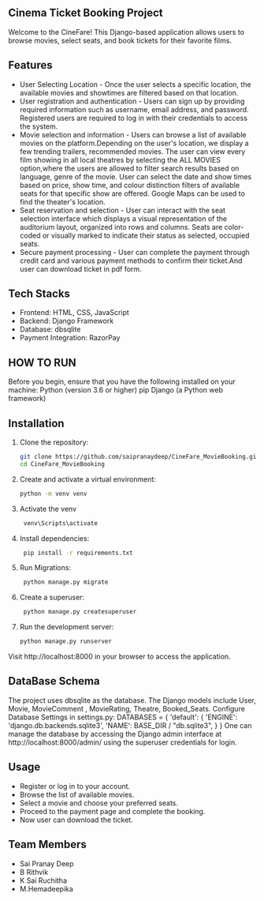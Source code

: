 ## Cinema Ticket Booking Project

Welcome to the CineFare! This Django-based application allows users to browse movies, select seats, and book tickets for their favorite films.

## Features
 - User Selecting Location - Once the user selects a specific location, the available movies and showtimes are filtered based on that location.
 - User registration and authentication - Users can sign up by providing required information such as username, email address, and password.
     Registered users are required to log in with their credentials to access the system.
-	 Movie selection and information - Users can browse a list of available movies on the platform.Depending on the user's location, we display a few trending trailers, recommended movies.
     The user can view every film showing in all local theatres by selecting the ALL MOVIES option,where the users are allowed to filter search results based on language, genre of the movie.
     User can select the date and show times based on price, show time, and colour distinction filters of available seats for that specific show are offered.
     Google Maps can be used to find the theater's location.
-	Seat reservation and selection - User can interact with the seat selection interface which displays a visual representation of the auditorium layout, organized into rows and columns.
     Seats are color-coded or visually marked to indicate their status as selected, occupied seats. 
-	Secure payment processing - User can complete the payment through credit card and various payment methods to confirm their ticket.And user can download ticket in pdf form.

## Tech Stacks

- Frontend: HTML, CSS, JavaScript
- Backend: Django Framework
- Database: dbsqlite
- Payment Integration: RazorPay

## HOW TO RUN
Before you begin, ensure that you have the following installed on your machine:
Python (version 3.6 or higher)
pip
Django (a Python web framework)

 ## Installation

1. Clone the repository:
   ```bash
   git clone https://github.com/saipranaydeep/CineFare_MovieBooking.git
   cd CineFare_MovieBooking
2. Create and activate a virtual environment:
    ```bash
    python -m venv venv
3. Activate the venv
   ```bash
    venv\Scripts\activate  
4. Install dependencies:
   ```bash
    pip install -r requirements.txt
5. Run Migrations:
   ```bash
    python manage.py migrate  
6. Create a superuser:
   ```bash
    python manage.py createsuperuser
7. Run the development server:
    ```bash
    python manage.py runserver

Visit http://localhost:8000 in your browser to access the application.

## DataBase Schema
The project uses dbsqlite as the database. The Django models include User, Movie, MovieComment , MovieRating, Theatre, Booked_Seats.
Configure Database Settings in settings.py:
  DATABASES = {
    'default': {
        'ENGINE': 'django.db.backends.sqlite3',
        'NAME': BASE_DIR / "db.sqlite3",
    }
}
One can manage the database by accessing the Django admin interface at http://localhost:8000/admin/ using the superuser credentials for login.

## Usage

-	Register or log in to your account.
- Browse the list of available movies.
-	Select a movie and choose your preferred seats.
-	Proceed to the payment page and complete the booking.
-	Now user can download the ticket.

## Team Members
- Sai Pranay Deep
- B Rithvik
- K Sai Ruchitha
- M.Hemadeepika

